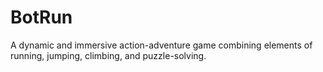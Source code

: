 # BotRun
A dynamic and immersive action-adventure game combining elements of running, jumping, climbing, and puzzle-solving.

